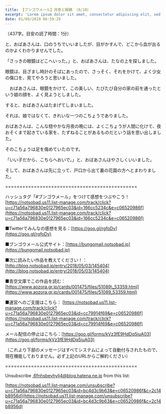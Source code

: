 ```yaml
---
title: 【ブンゴウメール】月夜と眼鏡 （9/10）
excerpt: 'Lorem ipsum dolor sit amet, consectetur adipiscing elit, sed do eiusmod tempor incididunt ut labore et dolore magna aliqua. Praesent elementum facilisis leo vel fringilla est ullamcorper eget. At imperdiet dui accumsan sit amet nulla facilisi morbi tempus.'
date: 01/09/2019 06:59:29
---
```


（437字。目安の読了時間：1分）

と、おばあさんは、口のうちでいいましたが、目がかすんで、どこから血が出るのかよくわかりませんでした。

「さっきの眼鏡はどこへいった。」と、おばあさんは、たなの上を探しました。

眼鏡は、目ざまし時計のそばにあったので、さっそく、それをかけて、よく少女の傷口を、見てやろうと思いました。

　おばあさんは、眼鏡をかけて、この美しい、たびたび自分の家の前を通ったという娘の顔を、よく見ようとしました。

すると、おばあさんはたまげてしまいました。

それは、娘ではなくて、きれいな一つのこちょうでありました。

おばあさんは、こんな穏やかな月夜の晩には、よくこちょうが人間に化けて、夜おそくまで起きている家を、たずねることがあるものだという話を思い出しました。

そのこちょうは足を傷めていたのです。

「いい子だから、こちらへおいで。」と、おばあさんはやさしくいいました。

そして、おばあさんは先に立って、戸口から出て裏の花園の方へとまわりました。

\==============================================

ハッシュタグ「#ブンゴウメール」をつけて感想をつぶやこう！ [https://notsobad.us11.list-manage.com/track/click?u=c71a56a796830e0127965ec03&id=166cc5234c&e=c06520986f](https://notsobad.us11.list-manage.com/track/click?u=c71a56a796830e0127965ec03&id=166cc5234c&e=c06520986f)

■Twitterでみんなの感想を見る：[https://goo.gl/rgfoDv](https://goo.gl/rgfoDv)

■ブンゴウメール公式サイト：[https://bungomail.notsobad.jp](https://bungomail.notsobad.jp)

■次に読みたい作品を教えてください！：[http://blog.notsobad.jp/entry/2018/05/03/145404](http://blog.notsobad.jp/entry/2018/05/03/145404)

■青空文庫でこの作品を読む：[https://www.aozora.gr.jp/cards/001475/files/51089\_53359.html](https://www.aozora.gr.jp/cards/001475/files/51089_53359.html)

■運営へのご支援はこちら： [https://notsobad.us11.list-manage.com/track/click?u=c71a56a796830e0127965ec03&id=cc79914f69&e=c06520986f](https://notsobad.us11.list-manage.com/track/click?u=c71a56a796830e0127965ec03&id=cc79914f69&e=c06520986f)

メール配信の停止はこちら：[https://goo.gl/forms/kVz3fE9HdDq5iuA03](https://goo.gl/forms/kVz3fE9HdDq5iuA03)

（これより下部のメッセージはすべてシステムによって自動付与されたもので、現在機能しておりません。必ず上記のURLからご解約ください）

\==============================================

Unsubscribe .6fnhsbevhylj4@blog.hatena.ne.jp from this list:

[https://notsobad.us11.list-manage.com/unsubscribe?u=c71a56a796830e0127965ec03&id=bc4d3c9b63&e=c06520986f&c=2c14b8956d](https://notsobad.us11.list-manage.com/unsubscribe?u=c71a56a796830e0127965ec03&id=bc4d3c9b63&e=c06520986f&c=2c14b8956d)